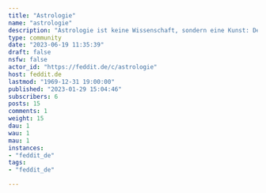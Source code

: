 ```yaml
---
title: "Astrologie" 
name: "astrologie"
description: "Astrologie ist keine Wissenschaft, sondern eine Kunst: Deutungs-Kunst."
type: community
date: "2023-06-19 11:35:39"
draft: false
nsfw: false
actor_id: "https://feddit.de/c/astrologie"
host: feddit.de
lastmod: "1969-12-31 19:00:00"
published: "2023-01-29 15:04:46"
subscribers: 6
posts: 15
comments: 1
weight: 15
dau: 1
wau: 1
mau: 1
instances:
- "feddit_de"
tags: 
- "feddit_de"

---
```

